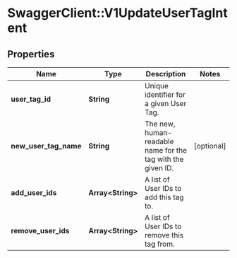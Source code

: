# SwaggerClient::V1UpdateUserTagIntent

## Properties
Name | Type | Description | Notes
------------ | ------------- | ------------- | -------------
**user_tag_id** | **String** | Unique identifier for a given User Tag. | 
**new_user_tag_name** | **String** | The new, human-readable name for the tag with the given ID. | [optional] 
**add_user_ids** | **Array&lt;String&gt;** | A list of User IDs to add this tag to. | 
**remove_user_ids** | **Array&lt;String&gt;** | A list of User IDs to remove this tag from. | 

